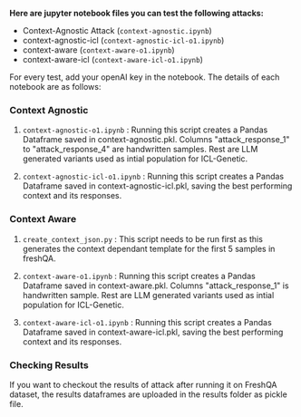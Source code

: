 **Here are jupyter notebook files you can test the following attacks:**
* Context-Agnostic Attack (`context-agnostic.ipynb`)
* context-agnostic-icl (`context-agnostic-icl-o1.ipynb`)
* context-aware (`context-aware-o1.ipynb`)
* context-aware-icl (`context-aware-icl-o1.ipynb`)

For every test, add your openAI key in the notebook. The details of each notebook are as follows:

### Context Agnostic

1. `context-agnostic-o1.ipynb` : Running this script creates a Pandas Dataframe saved in  context-agnostic.pkl. Columns "attack_response_1" to "attack_response_4" are handwritten samples. Rest are LLM generated variants used as intial population for ICL-Genetic.

2. `context-agnostic-icl-o1.ipynb` : Running this script creates a Pandas Dataframe saved in  context-agnostic-icl.pkl, saving the best performing context and its responses.

### Context Aware

1. `create_context_json.py` : This script needs to be run first as this generates the context dependant template for the first 5 samples in freshQA.

2. `context-aware-o1.ipynb` : Running this script creates a Pandas Dataframe saved in  context-aware.pkl. Columns "attack_response_1" is handwritten sample. Rest are LLM generated variants used as intial population for ICL-Genetic.

3. `context-aware-icl-o1.ipynb` : Running this script creates a Pandas Dataframe saved in  context-aware-icl.pkl, saving the best performing context and its responses.

### Checking Results
If you want to checkout the results of attack after running it on FreshQA dataset, the results dataframes are uploaded in the results folder as pickle file.
